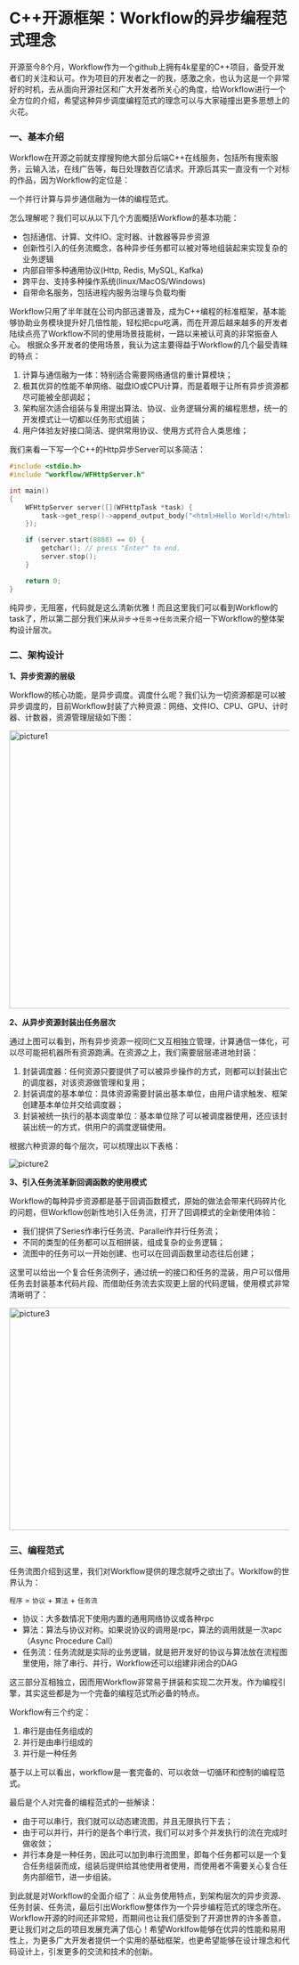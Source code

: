# C++开源框架：Workflow的异步编程范式理念

开源至今8个月，Workflow作为一个github上拥有4k星星的C++项目，备受开发者们的关注和认可。作为项目的开发者之一的我，感激之余，也认为这是一个非常好的时机，去从面向开源社区和广大开发者所关心的角度，给Workflow进行一个全方位的介绍，希望这种异步调度编程范式的理念可以与大家碰撞出更多思想上的火花。

### 一、基本介绍
Workflow在开源之前就支撑搜狗绝大部分后端C++在线服务，包括所有搜索服务，云输入法，在线广告等，每日处理数百亿请求。开源后其实一直没有一个对标的作品，因为Workflow的定位是：

一个并行计算与异步通信融为一体的编程范式。

怎么理解呢？我们可以从以下几个方面概括Workflow的基本功能：

- 包括通信、计算、文件IO、定时器、计数器等异步资源
- 创新性引入的任务流概念，各种异步任务都可以被对等地组装起来实现复杂的业务逻辑
- 内部自带多种通用协议(Http, Redis, MySQL, Kafka)
- 跨平台、支持多种操作系统(linux/MacOS/Windows)
- 自带命名服务，包括进程内服务治理与负载均衡
 
Workflow只用了半年就在公司内部迅速普及，成为C++编程的标准框架，基本能够协助业务模块提升好几倍性能，轻松把cpu吃满，而在开源后越来越多的开发者陆续点亮了Workflow不同的使用场景技能树，一路以来被认可真的非常振奋人心。
根据众多开发者的使用场景，我认为这主要得益于Workflow的几个最受青睐的特点：

1. 计算与通信融为一体：特别适合需要网络通信的重计算模块；
2. 极其优异的性能不单网络、磁盘IO或CPU计算，而是着眼于让所有异步资源都尽可能被全部调起；
3. 架构层次适合组装与复用提出算法、协议、业务逻辑分离的编程思想，统一的开发模式让一切都以任务形式组装；
4. 用户体验友好接口简洁、提供常用协议、使用方式符合人类思维；

我们来看一下写一个C++的Http异步Server可以多简洁：

```cpp
#include <stdio.h>
#include "workflow/WFHttpServer.h"

int main()
{
    WFHttpServer server([](WFHttpTask *task) {
        task->get_resp()->append_output_body("<html>Hello World!</html>");
    });

    if (server.start(8888) == 0) {
        getchar(); // press "Enter" to end.
        server.stop();
    }

    return 0;
}
```

纯异步，无阻塞，代码就是这么清新优雅！而且这里我们可以看到Workflow的task了，所以第二部分我们来从``异步``->``任务``->``任务流``来介绍一下Workflow的整体架构设计层次。

### 二、架构设计

**1、异步资源的层级**

Workflow的核心功能，是异步调度。调度什么呢？我们认为一切资源都是可以被异步调度的，目前Workflow封装了六种资源：网络、文件IO、CPU、GPU、计时器、计数器，资源管理层级如下图：

<img src="https://raw.githubusercontent.com/wiki/sogou/srpc/picture1.png" width = "800" height = "500" alt="picture1" align=center />

**2、从异步资源封装出任务层次**

通过上图可以看到，所有异步资源一视同仁又互相独立管理，计算通信一体化，可以尽可能把机器所有资源跑满。在资源之上，我们需要层层递进地封装：

1. 封装调度器：任何资源只要提供了可以被异步操作的方式，则都可以封装出它的调度器，对该资源做管理和复用；
2. 封装调度的基本单位：具体资源需要封装出基本单位，由用户请求触发、框架创建基本单位并交给调度器；
3. 封装被统一执行的基本调度单位：基本单位除了可以被调度器使用，还应该封装出统一的方式，供用户的调度逻辑使用。

根据六种资源的每个层次，可以梳理出以下表格：

<img src="https://raw.githubusercontent.com/wiki/sogou/srpc/picture2.png" alt="picture2" align=center />

**3、引入任务流革新回调函数的使用模式**

Workflow的每种异步资源都是基于回调函数模式，原始的做法会带来代码碎片化的问题，但Workflow创新性地引入任务流，打开了回调模式的全新使用体验：

- 我们提供了Series作串行任务流、Parallel作并行任务流；
- 不同的类型的任务都可以互相拼装，组成复杂的业务逻辑；
- 流图中的任务可以一开始创建、也可以在回调函数里动态往后创建；

这里可以给出一个复合任务流例子，通过统一的接口和任务的混装，用户可以借用任务去封装基本代码片段、而借助任务流去实现更上层的代码逻辑，使用模式非常清晰明了：

<img src="https://raw.githubusercontent.com/wiki/sogou/srpc/picture3.png" width = "800" height = "400" alt="picture3" align=center />

### 三、编程范式

任务流图介绍到这里，我们对Workflow提供的理念就呼之欲出了。Worklfow的世界认为：

``程序`` = ``协议`` + ``算法`` + ``任务流``

* 协议：大多数情况下使用内置的通用网络协议或各种rpc
* 算法：算法与协议对称。如果说协议的调用是rpc，算法的调用就是一次apc（Async Procedure Call）
* 任务流：任务流就是实际的业务逻辑，就是把开发好的协议与算法放在流程图里使用，除了串行、并行，Workflow还可以组建非闭合的DAG

这三部分互相独立，因而用Workflow非常易于拼装和实现二次开发。作为编程引擎，其实这些都是为一个完备的编程范式所必备的特点。

Workflow有三个约定：

1. 串行是由任务组成的
2. 并行是由串行组成的
3. 并行是一种任务

基于以上可以看出，workflow是一套完备的、可以收敛一切循环和控制的编程范式。

最后是个人对完备的编程范式的一些解读：
- 由于可以串行，我们就可以动态建流图，并且无限执行下去；
- 由于可以并行，并行的是各个串行流，我们可以对多个并发执行的流在完成时做收敛；
- 并行本身是一种任务，因此可以加到串行流图里，即每个任务都可以是一个复合任务组装而成，组装后提供给其他使用者使用，而使用者不需要关心复合任务内部细节，进一步组装。


到此就是对Workflow的全面介绍了：从业务使用特点，到架构层次的异步资源、任务封装、任务流，最后引出Workflow整体作为一个异步编程范式的理念所在。Workflow开源的时间还非常短，而期间也让我们感受到了开源世界的许多善意，更让我们对之后的项目发展充满了信心！希望Worklfow能够在优异的性能和易用性上，为更多广大开发者提供一个实用的基础框架，也更希望能够在设计理念和代码设计上，引发更多的交流和技术的创新。
